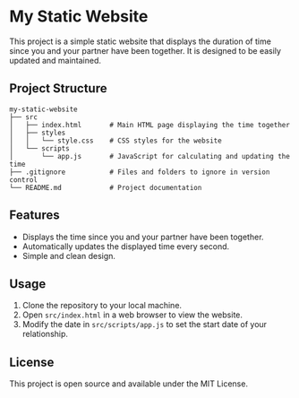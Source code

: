 # My Static Website

This project is a simple static website that displays the duration of time since you and your partner have been together. It is designed to be easily updated and maintained.

## Project Structure

```
my-static-website
├── src
│   ├── index.html       # Main HTML page displaying the time together
│   ├── styles
│   │   └── style.css    # CSS styles for the website
│   └── scripts
│       └── app.js       # JavaScript for calculating and updating the time
├── .gitignore           # Files and folders to ignore in version control
└── README.md            # Project documentation
```

## Features

- Displays the time since you and your partner have been together.
- Automatically updates the displayed time every second.
- Simple and clean design.

## Usage

1. Clone the repository to your local machine.
2. Open `src/index.html` in a web browser to view the website.
3. Modify the date in `src/scripts/app.js` to set the start date of your relationship.

## License

This project is open source and available under the MIT License.